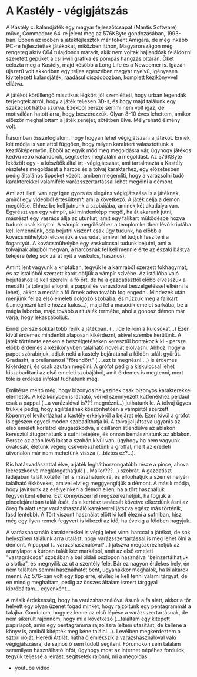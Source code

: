 # A Kastély - végigjátszás

A Kastély c. kalandjáték egy magyar fejleszőtcsapat (Mantis Software) műve, Commodore 64-re jelent meg az 576KByte gondozásában, 1993-ban. Ebben az időben a játékfejlesztők már főként Amigára, de még inkább PC-re fejlesztettek játékokat, miközben itthon, Magyarországon még rengeteg aktív C64 tulajdonos maradt, akik nem voltak hajlandóak feláldozni szeretett gépüket a csili-vili grafika és pompás hangzás oltárán. Őket célozta meg a Kastély, majd később a Long Life és a Newcomer is. Igazán újszerű volt akkoriban egy teljes egészében magyar nyelvű, igényesen kivitelezett kalandjáték, ráadásul díszdobozban, komplett kézikönyvvel ellátva.

A játékot körüllengő misztikus légkört jól szemlélteti, hogy urban legendák terjengtek arról, hogy a játék teljesen 3D-s, és hogy majd találunk egy szakácsot hátba szúrva. Ezekből persze semmi nem volt igaz, de motiválóan hatott arra, hogy beszerezzük. Olyan 8-10 éves lehettem, amikor először meghallottam a játék zenéjét, sötétben ülve. Mélyreható élmény volt.

Írásomban összefoglalom, hogy hogyan lehet végigjátszani a játékot. Ennek két módja is van attól függően, hogy milyen karaktert választottunk a kezdőképernyön. Ebből az egyik mód még megoldásra vár, úgyhogy játékos kedvű retro kalandorok, segítsetek megtalálni a megoldást. Az 576KByte leközölt egy - a készítők által írt -végigjátszást, ami tartalmazta a Kastély részletes megoldását a harcos és a tolvaj karakterhez, egy előzetesben pedig általános tippeket közölt, amiben megemlíti, hogy a varázsolni tudó karakterekkel valamiféle varázsszertartással lehet megölni a démont.

Ami azt illeti, van egy igen gyors és elegáns végigjátszása is a játéknak, amiről egy videóból értesültem*, ami a következő. A játék célja a démon megölése. Ehhez be kell jutnunk a szobájába, aminek két akadálya van. Egyrészt van egy vámpír, aki mindenképp megöl, ha át akarunk jutni, másrészt egy vasrács állja az utunkat, amit egy falikart működésbe hozva tudunk csak kinyitni. A vámpír megöléséhez a templomkertben lévő kriptába kell lemennünk, oda bejutni viszont csak úgy tudunk, ha előbb a kovácsműhelyből elcsenjük a vasrudat, amivel fel tudjuk feszíteni a fogantyút. A kovácsműhelybe egy vaskulccsal tudunk bejutni, ami a tolvajnak alapból megvan, a harcosnak fel kell mennie érte az északi bástya tetejére (elég sok zárat nyit a vaskulcs, hasznos).

Amint lent vagyunk a kriptában, tegyük le a kamrából szerzett fokhagymát, és az istállóból szerzett karót döfjük a vámpír szívébe. Az istállóba való bejutáshoz le kell szerelni a fő őrt, de ha a gazdatiszttől előbb elvesszük a medálti (a tolvajjal ellopni, a pappal és varázslóval beszélgetéssel elkérni is lehet), akkor a medált a fő őrnek adva tovább fog engedni. Mindezek után menjünk fel az első emeleti dolgozó szobába, és húzzuk meg a falikart (...megnézni kell e hozzá kulcs...), majd fel a második emelet sarkába, be a mágia laborba, majd tovább a rituálék termébe, ahol a gonosz démon már várja, hogy lekaszaboljuk.

Ennél persze sokkal több rejlik a játékban.
(....ide leírom a kulcsokat...)
Ezen kívül érdemes mindenkit alaposan kikérdezni, akivel szembe kerülünk. A játék története ezeken a beszélgetéseken keresztül bontakozik ki - persze előbb érdemes a kézikönyvben található novellát elolvasni. Ahhoz, hogy a papot szórabírjuk, adjuk neki a kastély bejáratánál a földön talált gyűrűt. Gradasht, a prellananosi "főrendőrt" (....ezt is megnézni....) is érdemes kikérdezni, és csak azután megölni. A grófot pedig a kiskulccsal lehet kiszabadítani az első emeleti szobájából, amit érdemes is megtenni, mert tőle is érdekes infókat tudhatunk meg.

Említésre méltó még, hogy bizonyos helyszínek csak bizonyos karakterekkel elérhetők. A kézikönyben is látható, vérrel szennyezett kútfenékhez például csak a pappal (...a varázslóval is??? megnézni...) juthatunk le. A tolvaj ügyes trükkje pedig, hogy agilitásának köszönhetően a vámpírtól szerzett köpennyel levitorlázhat a kastély erkélyéről a bejárat elé. Ezen kívül a grófot is egészen egyedi módon szabadíthatja ki. A tolvajjal játszva ugyanis az első emeleti korlátról elrugaszkodva, a csilláron átlendülve az ablakon keresztül átugorhatunk a sufni tetejére, és onnan bemászhatunk az ablakon. Persze az ajtón lévő lakat a szobán kívül van, úgyhogy ha nem vagyunk óvatosak, életünk végéig cseverészhetünk a gróffal, mert az eredeti útvonalon már nem mehetünk vissza (...biztos ez?...).

Kis hatásvadászattal élve, a játék leghátborzongatóbb része a pince, ahova leereszkedve meglátogathatjuk (...Mallor???...) szobrát. A gazdatiszt ládájában talált kötéllel fel is mászhatunk rá, és ellophatjuk a szemei helyén található ékköveket, amivel elvileg meggyengítjük a démont. A másik módja, hogy javítsunk az esélyeinken a démon ellen, ha a tőrt használjuk fegyverként ellene. Ezt könnyűszerrel megszerezhetjük, ha fogjuk a pincelejáratban talált ásót, és a kertész tanácsát követve elkezdünk ásni az öreg fa alatt (egy varázshasználó karakterrel játszva egész más történik, lásd lentebb). A Tőrt viszont használat előtt ki kell élezni a sufniban, hisz még egy ilyen remek fegyvert is kikezdi az idő, ha évekig a földben hagyjuk.

A varázshasználó karakterekkel is végig lehet vinni harccal a játékot, de sok helyszínen találunk arra utalást, hogy varázsszertartással is meg lehet ölni a démont. A pappal (...varázshasználóval?...) játszva megszerezhetjük az aranylapot a kúrban talált kéz markából, amit az első emeleti "vastagrácsos" szobában a bal oldali oszlopon használva "beinzertálhatjuk a slotba", és megnyílik az út a szentély felé. Bár ez nagyon érdekes hely, én nem találtam semmi használhatót bent, ugyanakkor meghalok, ha ki akarok menni. Az 576-ban volt egy tipp erre, elvileg le kell tenni valami tárgyat, de én mindig meghaltam, pedig az összes általam ismert tárggyal kipróbáltam... egyenként...

A másik érdekesség, hogy ha varázshasználóval ásunk a fa alatt, akkor a tőr helyett egy olyan üzenet fogad minket, hogy rajzoltunk egy pentagrammát a talajba. Gondolom, hogy ez lenne az első lépése a varázsszertartásnak, de nem sikerült rájönnöm, hogy mi a következő (...találtam egy kitépett papírlapot, amin egy pentagramma rajzolásra leltem utasítást, de kellene a könyv is, amiből kitépték meg kéne találni...). Levélben megkérdeztem a sztori íróját, Herédi Attilát, hátha ő emlékszik a varázshasználóval való végigjátszásra, de sajnos ő sem tudott segíteni. Fórumokon sem találam semmilyen használható infót, úgyhogy most az internet népéhez fordulok, tegyük teljessé a leírást, segítsetek rájönni, mi a megoldás.


* youtube videó
